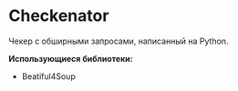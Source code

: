 # Checkenator

Чекер с обширными запросами, написанный на Python.

**Использующиеся библиотеки:**

- Beatiful4Soup